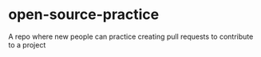 # open-source-practice
A repo where new people can practice creating pull requests to contribute to a project
